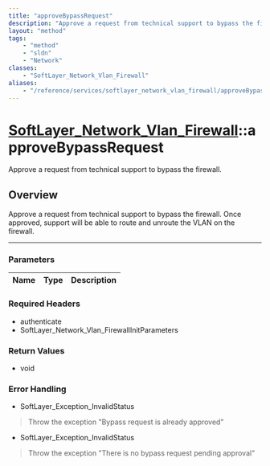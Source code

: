 ```yaml
---
title: "approveBypassRequest"
description: "Approve a request from technical support to bypass the firewall. Once approved, support will be able to route and unrout... "
layout: "method"
tags:
    - "method"
    - "sldn"
    - "Network"
classes:
    - "SoftLayer_Network_Vlan_Firewall"
aliases:
    - "/reference/services/softlayer_network_vlan_firewall/approveBypassRequest"
---
```

# [SoftLayer_Network_Vlan_Firewall](/reference/services/SoftLayer_Network_Vlan_Firewall)::approveBypassRequest


Approve a request from technical support to bypass the firewall.


## Overview 
Approve a request from technical support to bypass the firewall. Once approved, support will be able to route and unroute the VLAN on the firewall. 

-----

### Parameters 
|Name | Type | Description |
| --- | --- | --- |


### Required Headers
* authenticate
* SoftLayer_Network_Vlan_FirewallInitParameters


### Return Values
* void



### Error Handling

* SoftLayer_Exception_InvalidStatus 

> Throw the exception "Bypass request is already approved" 

* SoftLayer_Exception_InvalidStatus 

> Throw the exception "There is no bypass request pending approval" 



